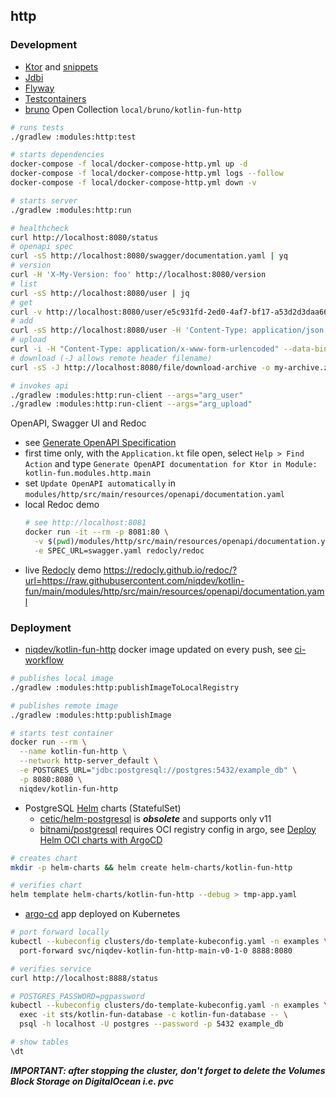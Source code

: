 ## http

### Development

* [Ktor](https://ktor.io/docs) and [snippets](https://github.com/ktorio/ktor-documentation/tree/main/codeSnippets/snippets)
* [Jdbi](https://jdbi.org)
* [Flyway](https://documentation.red-gate.com/fd)
* [Testcontainers](https://java.testcontainers.org)
* [bruno](https://www.usebruno.com) Open Collection `local/bruno/kotlin-fun-http`

```bash
# runs tests
./gradlew :modules:http:test

# starts dependencies
docker-compose -f local/docker-compose-http.yml up -d
docker-compose -f local/docker-compose-http.yml logs --follow
docker-compose -f local/docker-compose-http.yml down -v

# starts server
./gradlew :modules:http:run

# healthcheck
curl http://localhost:8080/status
# openapi spec
curl -sS http://localhost:8080/swagger/documentation.yaml | yq
# version
curl -H 'X-My-Version: foo' http://localhost:8080/version
# list
curl -sS http://localhost:8080/user | jq
# get
curl -v http://localhost:8080/user/e5c931fd-2ed0-4af7-bf17-a53d2d3daa66
# add
curl -sS http://localhost:8080/user -H 'Content-Type: application/json' --data '{"name":"foo","age":42}' | jq
# upload
curl -i -H "Content-Type: application/x-www-form-urlencoded" --data-binary "@README.md" http://localhost:8080/file/upload
# download (-J allows remote header filename)
curl -sS -J http://localhost:8080/file/download-archive -o my-archive.zip

# invokes api
./gradlew :modules:http:run-client --args="arg_user"
./gradlew :modules:http:run-client --args="arg_upload"
```

OpenAPI, Swagger UI and Redoc
- see [Generate OpenAPI Specification](https://www.jetbrains.com/help/idea/ktor.html#openapi)
- first time only, with the `Application.kt` file open, select `Help > Find Action` and type `Generate OpenAPI documentation for Ktor in Module: kotlin-fun.modules.http.main`
- set `Update OpenAPI automatically` in `modules/http/src/main/resources/openapi/documentation.yaml`
- local Redoc demo
    ```bash
    # see http://localhost:8081
    docker run -it --rm -p 8081:80 \
      -v $(pwd)/modules/http/src/main/resources/openapi/documentation.yaml:/usr/share/nginx/html/swagger.yaml \
      -e SPEC_URL=swagger.yaml redocly/redoc
    ```
- live [Redocly](https://redocly.com/docs/redoc/) demo https://redocly.github.io/redoc/?url=https://raw.githubusercontent.com/niqdev/kotlin-fun/main/modules/http/src/main/resources/openapi/documentation.yaml

### Deployment

* [niqdev/kotlin-fun-http](https://hub.docker.com/r/niqdev/kotlin-fun-http) docker image updated on every push, see [ci-workflow](https://github.com/niqdev/kotlin-fun/blob/main/.github/workflows/ci.yml)

```bash
# publishes local image
./gradlew :modules:http:publishImageToLocalRegistry

# publishes remote image
./gradlew :modules:http:publishImage

# starts test container
docker run --rm \
  --name kotlin-fun-http \
  --network http-server_default \
  -e POSTGRES_URL="jdbc:postgresql://postgres:5432/example_db" \
  -p 8080:8080 \
  niqdev/kotlin-fun-http
```

* PostgreSQL [Helm](https://helm.sh/docs) charts (StatefulSet)
  - [cetic/helm-postgresql](https://github.com/cetic/helm-postgresql) is ***obsolete*** and supports only v11
  - [bitnami/postgresql](https://github.com/bitnami/charts/tree/main/bitnami/postgresql) requires OCI registry config in argo, see [Deploy Helm OCI charts with ArgoCD](https://drake0103.medium.com/deploy-helm-oci-charts-with-argocd-583699c7d739)

```bash
# creates chart
mkdir -p helm-charts && helm create helm-charts/kotlin-fun-http

# verifies chart
helm template helm-charts/kotlin-fun-http --debug > tmp-app.yaml
```

* [argo-cd](https://github.com/hckops/kube-template/blob/main/applications/templates/examples/kotlin-fun.yaml) app deployed on Kubernetes

```bash
# port forward locally
kubectl --kubeconfig clusters/do-template-kubeconfig.yaml -n examples \
  port-forward svc/niqdev-kotlin-fun-http-main-v0-1-0 8888:8080

# verifies service
curl http://localhost:8888/status

# POSTGRES_PASSWORD=pgpassword
kubectl --kubeconfig clusters/do-template-kubeconfig.yaml -n examples \
  exec -it sts/kotlin-fun-database -c kotlin-fun-database -- \
  psql -h localhost -U postgres --password -p 5432 example_db

# show tables
\dt
```

***IMPORTANT: after stopping the cluster, don't forget to delete the Volumes Block Storage on DigitalOcean i.e. pvc***
